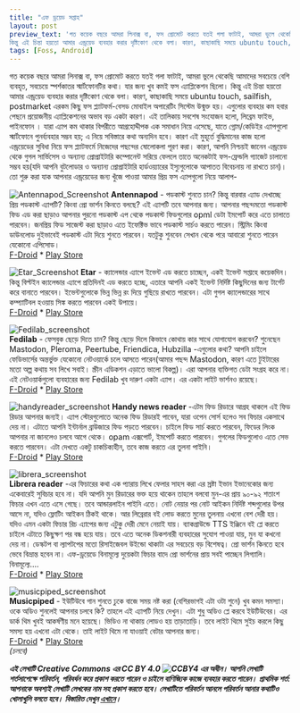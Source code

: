 ```yaml
---
title: "এফ ড্রয়েড সপ্তাহ"
layout: post
preview_text: 'গত কয়েক বছরে আমরা লিনাক্স বা, ফস প্রোমোট করতে যতই গলা ফাটাই, আমরা ভুলে থেকেছি আমাদের সবচেয়ে বেশি ব্যবহৃত, সবচেয়ে স্পর্শকাতর স্মার্টফোনটির কথা। যার জন্য খুব কমই ফস এ্যাপ্লিকেশন ছিলো।
কিন্তু এই চিন্তা হয়তো আমার এন্ড্রয়েড ব্যবহার করার দৃষ্টিকোণ থেকে বলা। কারণ, কাছাকাছি সময়ে ubuntu touch, sailfish, postmarket এরকম কিছু ফস প্ল্যাটফর্ম-বেসড মোবাইল অপারেটিং সিস্টেম উন্মুক্ত হয়।'
tags: [Foss, Android]
---
```


গত কয়েক বছরে আমরা লিনাক্স বা, ফস প্রোমোট করতে যতই গলা ফাটাই, আমরা ভুলে থেকেছি আমাদের সবচেয়ে বেশি ব্যবহৃত, সবচেয়ে স্পর্শকাতর স্মার্টফোনটির কথা। যার জন্য খুব কমই ফস এ্যাপ্লিকেশন ছিলো।
কিন্তু এই চিন্তা হয়তো আমার এন্ড্রয়েড ব্যবহার করার দৃষ্টিকোণ থেকে বলা। কারণ, কাছাকাছি সময়ে ubuntu touch, sailfish, postmarket এরকম কিছু ফস প্ল্যাটফর্ম-বেসড মোবাইল অপারেটিং সিস্টেম উন্মুক্ত হয়। এগুলোর  ব্যবহার কম হবার পেছনে প্রয়োজনীয় এ্যাপ্লিকেশনের অভাব বড় একটা কারণ। এই তালিকায় সবশেষ সংযোজন হলো, লিব্রেম ফাইভ, পাইনফোন । যারা এ্যাপ কম থাকার বিপরীতে আগ্রহোদ্দীপক এক সমাধান নিয়ে এসেছে, যাতে গ্নোম/কেডিইর এ্যাপগুলো স্মার্টফোনে পুনর্ব্যবহার সম্ভব হয়; এ নিয়ে সবিস্তারে কথা অন্যদিন হবে। কারণ এই মুহূর্তে বুদ্ধিমানের কাজ হলো এন্ড্রয়েডের সুবিধা নিয়ে ফস প্ল্যাটফর্মে নিজেদের পছন্দের ষোলোকলা পূরণ করা। কারণ, আপনি নিশ্চয়ই জানেন এন্ড্রয়েড থেকে গুগল সার্ভিসেস ও অন্যান্য প্রোপ্রাইটারি কম্পোনেন্ট সরিয়ে ফেললে তাতে অনেকটাই ফস-ফ্রেন্ডলি গ্যাজেট চালানো সম্ভব হয়(যদি আপনি বুটলোডার ও অন্যান্য প্রোপ্রাইটারি হার্ডওয়্যারের ইস্যুগুলোকে আপাতত বিবেচনায় না রাখতে চান)। তো শুরু করা যাক আপনার এন্ড্রয়েডের জন্য খুঁজে পাওয়া আমার প্রিয় ফস এ্যাপগুলো নিয়ে আলাপ- 
&nbsp;
&nbsp;
&nbsp;
&nbsp;
&nbsp;

![Antennapod_Screenshot](/assets/images/Antennapod_Screenshot.png)
**Antennapod** - পডকাস্ট শুনতে চান? কিন্তু বারবার এ্যাড দেখাচ্ছে প্রিয় পডকাস্ট এ্যাপটি? কিংবা প্রো ভার্শন কিনতে বলছে? এই এ্যাপটি তবে আপনার জন্য। আপনার পছন্দমতো পডকাস্ট ফিড এড করা ছাড়াও আপনার পুরনো পডকাস্ট এপ থেকে পডকাস্ট ফিডগুলোর opml ডেটা ইমপোর্ট করে এতে চালাতে পারবেন। জনপ্রিয় ফিড সাজেস্ট করা ছাড়াও এতে ইফেক্টিভ ভাবে পডকাস্ট সার্চও করতে পারেন। স্ট্রিমিং কিংবা ডাউনলোড দুইভাবেই পডকাস্ট এটা দিয়ে শুনতে পারবেন। যতটুকু শুনবেন সেখান থেকে পরে আবারো শুনতে পারেন যেকোনো এপিসোড।  
[F-Droid](https://f-droid.org/en/packages/de.danoeh.antennapod/) * [Play Store](https://play.google.com/store/apps/details?id=de.danoeh.antennapod)
&nbsp;
&nbsp;
&nbsp;
&nbsp;

![Etar_Screenshot](/assets/images/Etar_Screenshot.png)
**Etar** - ক্যালেন্ডার এ্যাপে ইভেন্ট এড করতে চাচ্ছেন, একই ইভেন্ট সপ্তাহে কয়েকদিন। কিন্তু বিল্টইন ক্যালেন্ডার এ্যাপে প্রতিদিনই এড করতে হচ্ছে, এতারে আপনি একই ইভেন্ট নির্দিষ্ট কিছুদিনের জন্য টার্গেট করে বানাতে পারবেন। ইভেন্টগুলোকে ভিন্ন ভিন্ন রং দিয়ে গুছিয়ে রাখতে পারবেন। এটা গুগল ক্যালেন্ডারের সাথে কম্প্যাটিবল হওয়ায় সিঙ্ক করতে পারবেন একই উপায়ে।  
[F-Droid](https://f-droid.org/packages/ws.xsoh.etar/)  * [Play Store](https://play.google.com/store/apps/details?id=ws.xsoh.etar)
&nbsp;
&nbsp;
&nbsp;
&nbsp;

![Fedilab_screenshot](/assets/images/Fedilab_screenshot.png)  
**Fedilab** - ফেসবুক ছেড়ে দিতে চান? কিন্তু ছেড়ে দিলে কিভাবে কোথায় কার সাথে যোগাযোগ করবেন? শুনেছেন Mastodon, Pleroma, Peertube, Friendica, Hubzilla -এগুলোর কথা? আপনি চাইলে ফেডিভার্সের অন্তর্ভুক্ত যেকোনো নেটওয়ার্কে চলে আসতে পারেন(আমার পছন্দ Mastodon, কারণ এতে টুইটারের মতো অল্প কথায় সব লিখে সবাই। স্ক্রীন এডিকশন এড়াতে ভালো বিকল্প)। এরা আপনার ব্যক্তিগত ডেটা সংগ্রহ করে না। এই নেটওয়ার্কগুলো ব্যবহারের জন্য Fedilab খুব দারুণ একটা এ্যাপ। এর একটা লাইট ভার্শনও রয়েছে।  
[F-Droid](https://f-droid.org/packages/fr.gouv.etalab.mastodon/)  * [Play Store](https://f-droid.org/packages/fr.gouv.etalab.mastodon/)
&nbsp;
&nbsp;
&nbsp;
&nbsp;

![handyreader_screenshot](/assets/images/handyreader_screenshot.png)
**Handy news reader** -এটম ফিড রিডারে আগ্রহ থাকলে এই ফিড রিডার আপনার জন্যই। এ্যাপ স্টোরগুলোতে অনেক ফিড রিডারই পাবেন, যারা ওপেন সোর্স হলেও সব ফিচার একসাথে দেয় না। এটাতে আপনি ইন্টার্নাল ব্রাউজারে ফিড পড়তে পারবেন। চাইলে ফিড সার্চ করতে পারবেন, ফিডের লিংক আপনার না জানলেও চলবে আগে থেকে। opam এক্সপোর্ট, ইমপোর্ট করতে পারবেন। গুগলের ফিডগুলোও এতে সেভ করতে পারবেন। এটা  দেখতে একটু চাকচিক্যহীন, তবে কাজ করতে এর তুলনা পাইনি।  
[F-Droid](https://f-droid.org/en/packages/ru.yanus171.feedexfork/)  * [Play Store](https://play.google.com/store/apps/details?id=ru.yanus171.feedexfork)
&nbsp;
&nbsp;
&nbsp;
&nbsp;

![librera_screenshot](/assets/images/librera_screenshot.png)  
**Librera reader** -এর ফিচারের কথা এক প্যারায় লিখে ফেলার সাহস করা এর স্রষ্টা ইভান ইভানেকোর জন্য একেবারেই সুবিচার হবে না। যদি আপনি মুন রিডারের ভক্ত হয়ে থাকেন তাহলে বলবো মুন-এর প্রায় ৯০-৯২ শতাংশ ফিচার এখন এতে এসে গেছে। তবে আন্ডারলাইন পাইনি এতে। নোট নেয়ার পর নোট আইকন নির্দিষ্ট শব্দগুলোর উপর আসে না, যদিও ফ্লোটিং আইকন ঠিকই থাকে। আর লিব্রেরার বই লোড করতে মুনের তুলনায় এখনো বেশ দেরী হয়। যদিও এমন একটা ফিচার রিচ এ্যাপের জন্য এটুকু দেরী মেনে নেয়াই যায়। ব্যাকগ্রাউন্ডে TTS ইঞ্জিনে বই প্লে করতে চাইলে এটাতে কিছুক্ষণ পর বন্ধ হয়ে যায়। তবে এতে অনেক ডিকশনারী ব্যবহারের সুযোগ পাওয়া যায়, মুন যা কখনো দেয় না। ডেস্কটপ বা ল্যাপটপের মতো রিসাইজেবল উইন্ডো থাকাটা এর সবচেয়ে বড় বিশেষত্ব।  প্রো ভার্শন কিনতে হবে ভেবে বিভ্রান্ত হবেন না। এফ-ড্রয়েডে বিনামূল্যে দুয়েকটা ফিচার বাদে প্রো ভার্শনের প্রায় সবই পাচ্ছেন লিগ্যালি। বিনামূল্যে....  
[F-Droid](https://f-droid.org/en/packages/com.foobnix.pro.pdf.reader/) * [Play Store](https://play.google.com/store/apps/details?id=com.foobnix.pro.pdf.reader)
&nbsp;
&nbsp;
&nbsp;
&nbsp;

![musicpiped_screenshot](/assets/images/musicpiped_screenshot.png)  
**Musicpiped** - ইউটিউবে গান শুনতে ঢুকে বাজে সময় নষ্ট করা (বেশিরভাগই এটা ওটা শুনে) খুব কমন সমস্যা। ওকে অডিও শুনলেই আপনার চলবে কি? তাহলে এই এ্যাপটি নিয়ে দেখুন। এটা শুধু অডিও প্লে করবে ইউটিউবের। এর ডার্ক থিম খুবই আকর্ষণীয় মনে হয়েছে।
ভিডিও না থাকায় লোডও হয় তাড়াতাড়ি। তবে লাইট থিমে সুইচ করলে কিছু সমস্য হয় এখনো এটা থেকে। তাই লাইট থিমে না যাওয়াই বেটার আপনার জন্য।  
[F-Droid](https://f-droid.org/packages/deep.ryd.rydplayer/) * [Play Store](https://play.google.com/store/apps/details?id=deep.ryd.rydplayer)  
_(চলবে)_
&nbsp;
&nbsp;
&nbsp;
&nbsp;
&nbsp;




**_এই লেখাটি  Creative Commons এর CC BY 4.0 ![CCBY4](/assets/images/ccby4.png)  এর অধীন। আপনি লেখাটি শর্তসাপেক্ষে  পরিবর্তন, পরিবর্ধন করে প্রকাশ করতে পারেন ও চাইলে বাণিজ্যিক কাজে ব্যবহার করতে পারেন।_**
**_প্রাথমিক শর্ত:  আপনাকে অবশ্যই লেখাটি লেখকের নাম সহ প্রকাশ করতে হবে। লেখাটিতে পরিবর্তন আনলে পরিবর্তন আনার কথাটিও খোলাখুলি বলতে হবে।_**
**_বিস্তারিত দেখুন [এখানে](https://creativecommons.org/licenses/by/4.0/deed.bn)।_**

